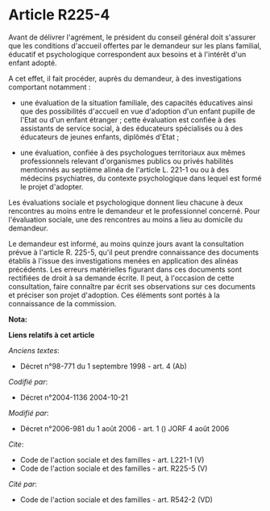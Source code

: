 # Article R225-4

Avant de délivrer l'agrément, le président du conseil général doit s'assurer que les conditions d'accueil offertes par le
demandeur sur les plans familial, éducatif et psychologique correspondent aux besoins et à l'intérêt d'un enfant adopté. 

A cet effet, il fait procéder, auprès du demandeur, à des investigations comportant notamment :

- une évaluation de la situation familiale, des capacités éducatives ainsi que des possibilités d'accueil en vue d'adoption
d'un enfant pupille de l'Etat ou d'un enfant étranger ; cette évaluation est confiée à des assistants de service social, à
des éducateurs spécialisés ou à des éducateurs de jeunes enfants, diplômés d'Etat ;

- une évaluation, confiée à des psychologues territoriaux aux mêmes professionnels relevant d'organismes publics ou privés
habilités mentionnés au septième alinéa de l'article L. 221-1 ou ou à des médecins psychiatres, du contexte psychologique
dans lequel est formé le projet d'adopter. 

Les évaluations sociale et psychologique donnent lieu chacune à deux rencontres au moins entre le demandeur et le
professionnel concerné. Pour l'évaluation sociale, une des rencontres au moins a lieu au domicile du demandeur. 

Le demandeur est informé, au moins quinze jours avant la consultation prévue à l'article R. 225-5, qu'il peut prendre
connaissance des documents établis à l'issue des investigations menées en application des alinéas précédents. Les erreurs
matérielles figurant dans ces documents sont rectifiées de droit à sa demande écrite. Il peut, à l'occasion de cette
consultation, faire connaître par écrit ses observations sur ces documents et préciser son projet d'adoption. Ces éléments
sont portés à la connaissance de la commission.

**Nota:**



**Liens relatifs à cet article**

_Anciens textes_:

  - Décret n°98-771 du 1 septembre 1998 - art. 4 (Ab)

_Codifié par_:

  - Décret n°2004-1136 2004-10-21

_Modifié par_:

  - Décret n°2006-981 du 1 août 2006 - art. 1 () JORF 4 août 2006

_Cite_:

  - Code de l'action sociale et des familles - art. L221-1 (V)
  - Code de l'action sociale et des familles - art. R225-5 (V)

_Cité par_:

  - Code de l'action sociale et des familles - art. R542-2 (VD)
